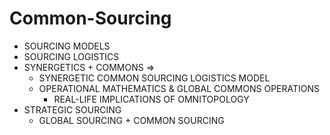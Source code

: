 Common-Sourcing
===============
* SOURCING MODELS
* SOURCING LOGISTICS
* SYNERGETICS + COMMONS =>
    * SYNERGETIC COMMON SOURCING LOGISTICS MODEL
    * OPERATIONAL MATHEMATICS & GLOBAL COMMONS OPERATIONS
        * REAL-LIFE IMPLICATIONS OF OMNITOPOLOGY
* STRATEGIC SOURCING
    * GLOBAL SOURCING + COMMON SOURCING
